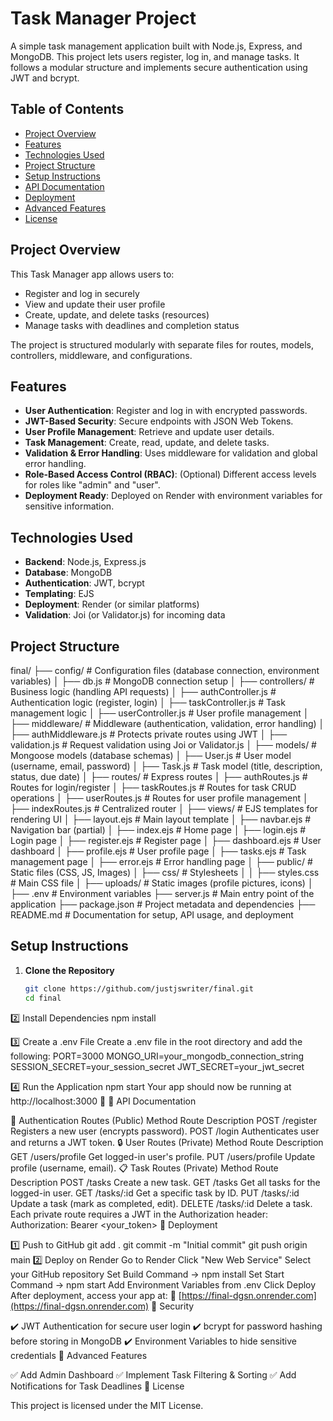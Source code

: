 # Task Manager Project

A simple task management application built with Node.js, Express, and MongoDB. This project lets users register, log in, and manage tasks. It follows a modular structure and implements secure authentication using JWT and bcrypt.

## Table of Contents
- [Project Overview](#project-overview)
- [Features](#features)
- [Technologies Used](#technologies-used)
- [Project Structure](#project-structure)
- [Setup Instructions](#setup-instructions)
- [API Documentation](#api-documentation)
- [Deployment](#deployment)
- [Advanced Features](#advanced-features)
- [License](#license)

## Project Overview
This Task Manager app allows users to:
- Register and log in securely
- View and update their user profile
- Create, update, and delete tasks (resources)
- Manage tasks with deadlines and completion status

The project is structured modularly with separate files for routes, models, controllers, middleware, and configurations.

## Features
- **User Authentication**: Register and log in with encrypted passwords.
- **JWT-Based Security**: Secure endpoints with JSON Web Tokens.
- **User Profile Management**: Retrieve and update user details.
- **Task Management**: Create, read, update, and delete tasks.
- **Validation & Error Handling**: Uses middleware for validation and global error handling.
- **Role-Based Access Control (RBAC)**: (Optional) Different access levels for roles like "admin" and "user".
- **Deployment Ready**: Deployed on Render with environment variables for sensitive information.

## Technologies Used
- **Backend**: Node.js, Express.js
- **Database**: MongoDB
- **Authentication**: JWT, bcrypt
- **Templating**: EJS
- **Deployment**: Render (or similar platforms)
- **Validation**: Joi (or Validator.js) for incoming data

## Project Structure

final/
├── config/              # Configuration files (database connection, environment variables)
│   ├── db.js           # MongoDB connection setup
│
├── controllers/         # Business logic (handling API requests)
│   ├── authController.js  # Authentication logic (register, login)
│   ├── taskController.js  # Task management logic
│   ├── userController.js  # User profile management
│
├── middleware/          # Middleware (authentication, validation, error handling)
│   ├── authMiddleware.js  # Protects private routes using JWT
│   ├── validation.js      # Request validation using Joi or Validator.js
│
├── models/              # Mongoose models (database schemas)
│   ├── User.js         # User model (username, email, password)
│   ├── Task.js         # Task model (title, description, status, due date)
│
├── routes/              # Express routes
│   ├── authRoutes.js   # Routes for login/register
│   ├── taskRoutes.js   # Routes for task CRUD operations
│   ├── userRoutes.js   # Routes for user profile management
│   ├── indexRoutes.js  # Centralized router 
│
├── views/               # EJS templates for rendering UI
│   ├── layout.ejs      # Main layout template
│   ├── navbar.ejs      # Navigation bar (partial)
│   ├── index.ejs       # Home page
│   ├── login.ejs       # Login page
│   ├── register.ejs    # Register page
│   ├── dashboard.ejs   # User dashboard
│   ├── profile.ejs     # User profile page
│   ├── tasks.ejs       # Task management page
│   ├── error.ejs       # Error handling page
│
├── public/              # Static files (CSS, JS, Images)
│   ├── css/           # Stylesheets
│   │   ├── styles.css  # Main CSS file
│   ├── uploads/        # Static images (profile pictures, icons)
│
├── .env                 # Environment variables 
├── server.js            # Main entry point of the application
├── package.json         # Project metadata and dependencies
├── README.md            # Documentation for setup, API usage, and deployment




## Setup Instructions

1. **Clone the Repository**
   ```bash
   git clone https://github.com/justjswriter/final.git
   cd final
2️⃣ Install Dependencies
npm install

3️⃣ Create a .env File
Create a .env file in the root directory and add the following:
PORT=3000
MONGO_URI=your_mongodb_connection_string
SESSION_SECRET=your_session_secret
JWT_SECRET=your_jwt_secret

4️⃣ Run the Application
npm start
Your app should now be running at http://localhost:3000 🚀
📌 API Documentation

🔐 Authentication Routes (Public)
Method	Route	Description
POST	/register	Registers a new user (encrypts password).
POST	/login	Authenticates user and returns a JWT token.
🔒 User Routes (Private)
Method	Route	Description
GET	/users/profile	Get logged-in user's profile.
PUT	/users/profile	Update profile (username, email).
📋 Task Routes (Private)
Method	Route	Description
POST	/tasks	Create a new task.
GET	/tasks	Get all tasks for the logged-in user.
GET	/tasks/:id	Get a specific task by ID.
PUT	/tasks/:id	Update a task (mark as completed, edit).
DELETE	/tasks/:id	Delete a task.
Each private route requires a JWT in the Authorization header:
Authorization: Bearer <your_token>
🚀 Deployment

1️⃣ Push to GitHub
git add .
git commit -m "Initial commit"
git push origin main
2️⃣ Deploy on Render
Go to Render
Click "New Web Service"
Select your GitHub repository
Set Build Command → npm install
Set Start Command → npm start
Add Environment Variables from .env
Click Deploy
After deployment, access your app at:
🔗 [https://final-dgsn.onrender.com](https://final-dgsn.onrender.com)
🔐 Security

✔️ JWT Authentication for secure user login
✔️ bcrypt for password hashing before storing in MongoDB
✔️ Environment Variables to hide sensitive credentials
🎯 Advanced Features

✅ Add Admin Dashboard
✅ Implement Task Filtering & Sorting
✅ Add Notifications for Task Deadlines
📝 License

This project is licensed under the MIT License.
